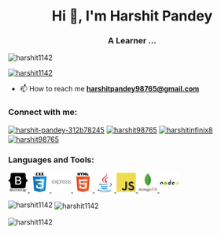 <h1 align="center">Hi 👋, I'm Harshit Pandey</h1>
<h3 align="center">A Learner ...</h3>

<p align="left"> <img src="https://komarev.com/ghpvc/?username=harshit1142&label=Profile%20views&color=0e75b6&style=flat" alt="harshit1142" /> </p>

<p align="left"> <a href="https://github.com/ryo-ma/github-profile-trophy"><img src="https://github-profile-trophy.vercel.app/?username=harshit1142" alt="harshit1142" /></a> </p>

- 📫 How to reach me **harshitpandey98765@gmail.com**

<h3 align="left">Connect with me:</h3>
<p align="left">
<a href="https://linkedin.com/in/harshit-pandey-312b78245" target="blank"><img align="center" src="https://raw.githubusercontent.com/rahuldkjain/github-profile-readme-generator/master/src/images/icons/Social/linked-in-alt.svg" alt="harshit-pandey-312b78245" height="30" width="40" /></a>
<a href="https://www.codechef.com/users/harshit98765" target="blank"><img align="center" src="https://cdn.jsdelivr.net/npm/simple-icons@3.1.0/icons/codechef.svg" alt="harshit98765" height="30" width="40" /></a>
<a href="https://codeforces.com/profile/harshitinfinix8" target="blank"><img align="center" src="https://raw.githubusercontent.com/rahuldkjain/github-profile-readme-generator/master/src/images/icons/Social/codeforces.svg" alt="harshitinfinix8" height="30" width="40" /></a>
<a href="https://www.leetcode.com/harshit98765" target="blank"><img align="center" src="https://raw.githubusercontent.com/rahuldkjain/github-profile-readme-generator/master/src/images/icons/Social/leet-code.svg" alt="harshit98765" height="30" width="40" /></a>
</p>

<h3 align="left">Languages and Tools:</h3>
<p align="left"> <a href="https://getbootstrap.com" target="_blank" rel="noreferrer"> <img src="https://raw.githubusercontent.com/devicons/devicon/master/icons/bootstrap/bootstrap-plain-wordmark.svg" alt="bootstrap" width="40" height="40"/> </a> <a href="https://www.w3schools.com/css/" target="_blank" rel="noreferrer"> <img src="https://raw.githubusercontent.com/devicons/devicon/master/icons/css3/css3-original-wordmark.svg" alt="css3" width="40" height="40"/> </a> <a href="https://expressjs.com" target="_blank" rel="noreferrer"> <img src="https://raw.githubusercontent.com/devicons/devicon/master/icons/express/express-original-wordmark.svg" alt="express" width="40" height="40"/> </a> <a href="https://www.w3.org/html/" target="_blank" rel="noreferrer"> <img src="https://raw.githubusercontent.com/devicons/devicon/master/icons/html5/html5-original-wordmark.svg" alt="html5" width="40" height="40"/> </a> <a href="https://www.java.com" target="_blank" rel="noreferrer"> <img src="https://raw.githubusercontent.com/devicons/devicon/master/icons/java/java-original.svg" alt="java" width="40" height="40"/> </a> <a href="https://developer.mozilla.org/en-US/docs/Web/JavaScript" target="_blank" rel="noreferrer"> <img src="https://raw.githubusercontent.com/devicons/devicon/master/icons/javascript/javascript-original.svg" alt="javascript" width="40" height="40"/> </a> <a href="https://www.mongodb.com/" target="_blank" rel="noreferrer"> <img src="https://raw.githubusercontent.com/devicons/devicon/master/icons/mongodb/mongodb-original-wordmark.svg" alt="mongodb" width="40" height="40"/> </a> <a href="https://nodejs.org" target="_blank" rel="noreferrer"> <img src="https://raw.githubusercontent.com/devicons/devicon/master/icons/nodejs/nodejs-original-wordmark.svg" alt="nodejs" width="40" height="40"/> </a> </p>

<p><img align="left" src="https://github-readme-stats.vercel.app/api/top-langs?username=harshit1142&show_icons=true&locale=en&layout=compact" alt="harshit1142" /></p>

<p>&nbsp;<img align="center" src="https://github-readme-stats.vercel.app/api?username=harshit1142&show_icons=true&locale=en" alt="harshit1142" /></p>

<p><img align="center" src="https://github-readme-streak-stats.herokuapp.com/?user=harshit1142&" alt="harshit1142" /></p>
